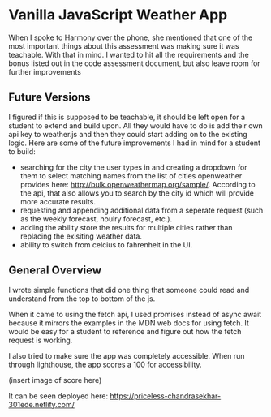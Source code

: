 # Vanilla JavaScript Weather App

When I spoke to Harmony over the phone, she mentioned that one of the most important things about this assessment was making sure it was teachable. With that in mind. I wanted to hit all the requirements and the bonus listed out in the code assessment document, but also leave room for further improvements

## Future Versions
I figured if this is supposed to be teachable, it should be left open for a student to extend and build upon. All they would have to do is add their own api key to weather.js and then they could start adding on to the existing logic. Here are some of the future improvements I had in mind for a student to build:

  - searching for the city the user types in and creating a dropdown for them to select matching names from the list of cities openweather provides here: http://bulk.openweathermap.org/sample/. According to the api, that also allows you to search by the city id which will provide more accurate results. 
   - requesting and appending additional data from a seperate request (such as the weekly forecast, houlry forecast, etc.). 
  - adding the ability store the results for multiple cities rather than replacing the exisiting weather data. 
  - ability to switch from celcius to fahrenheit in the UI.

## General Overview
I wrote simple functions that did one thing that someone could read and understand from the top to bottom of the js.

When it came to using the fetch api, I used promises instead of async await because it mirrors the examples in the MDN web docs for using fetch. It would be easy for a student to reference and figure out how the fetch request is working.

I also tried to make sure the app was completely accessible. When run through lighthouse, the app scores a 100 for accessibility.

(insert image of score here)

It can be seen deployed here: https://priceless-chandrasekhar-301ede.netlify.com/
